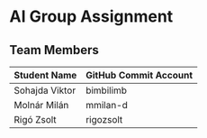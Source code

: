 # AI Group Assignment

## Team Members

| Student Name | GitHub Commit Account |
|-------------|---------------|
| Sohajda Viktor | bimbilimb |
| Molnár Milán | mmilan-d |
| Rigó Zsolt | rigozsolt |